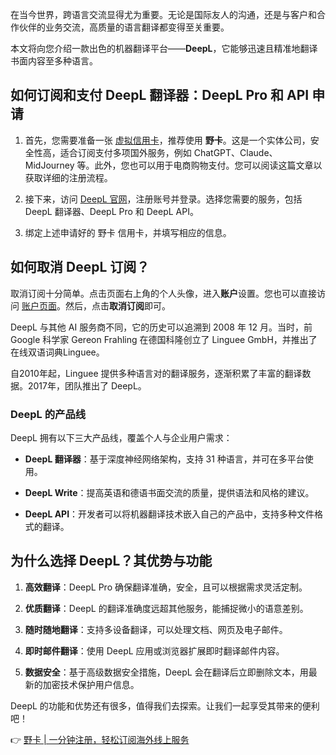 在当今世界，跨语言交流显得尤为重要。无论是国际友人的沟通，还是与客户和合作伙伴的业务交流，高质量的语言翻译都变得至关重要。

本文将向您介绍一款出色的机器翻译平台——**DeepL**，它能够迅速且精准地翻译书面内容至多种语言。

## 如何订阅和支付 DeepL 翻译器：DeepL Pro 和 API 申请

1. 首先，您需要准备一张 [虚拟信用卡](https://bit.ly/bewildcard)，推荐使用 **野卡**。这是一个实体公司，安全性高，适合订阅支付多项国外服务，例如 ChatGPT、Claude、MidJourney 等。此外，您也可以用于电商购物支付。您可以阅读这篇文章以获取详细的注册流程。

2. 接下来，访问 [DeepL 官网](https://www.deepl.com)，注册账号并登录。选择您需要的服务，包括 DeepL 翻译器、DeepL Pro 和 DeepL API。

3. 绑定上述申请好的 野卡 信用卡，并填写相应的信息。

## 如何取消 DeepL 订阅？

取消订阅十分简单。点击页面右上角的个人头像，进入**账户**设置。您也可以直接访问 [账户页面](https://www.deepl.com/zh/account)。然后，点击**取消订阅**即可。

DeepL 与其他 AI 服务商不同，它的历史可以追溯到 2008 年 12 月。当时，前 Google 科学家 Gereon Frahling 在德国科隆创立了 Linguee GmbH，并推出了在线双语词典Linguee。

自2010年起，Linguee 提供多种语言对的翻译服务，逐渐积累了丰富的翻译数据。2017年，团队推出了 DeepL。

### DeepL 的产品线

DeepL 拥有以下三大产品线，覆盖个人与企业用户需求：

- **DeepL 翻译器**：基于深度神经网络架构，支持 31 种语言，并可在多平台使用。
  
- **DeepL Write**：提高英语和德语书面交流的质量，提供语法和风格的建议。
  
- **DeepL API**：开发者可以将机器翻译技术嵌入自己的产品中，支持多种文件格式的翻译。

## 为什么选择 DeepL？其优势与功能

1. **高效翻译**：DeepL Pro 确保翻译准确，安全，且可以根据需求灵活定制。

2. **优质翻译**：DeepL 的翻译准确度远超其他服务，能捕捉微小的语意差别。

3. **随时随地翻译**：支持多设备翻译，可以处理文档、网页及电子邮件。

4. **即时邮件翻译**：使用 DeepL 应用或浏览器扩展即时翻译邮件内容。

5. **数据安全**：基于高级数据安全措施，DeepL 会在翻译后立即删除文本，用最新的加密技术保护用户信息。

DeepL 的功能和优势还有很多，值得我们去探索。让我们一起享受其带来的便利吧！

👉 [野卡 | 一分钟注册，轻松订阅海外线上服务](https://bit.ly/bewildcard)